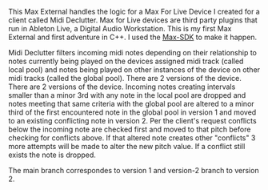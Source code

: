 This Max External handles the logic for a Max For Live Device I created for a client called Midi Declutter. Max for Live devices are third party plugins that run in Ableton Live, a Digital Audio Workstation. This is my first Max External and first adventure in C++. I used the [Max-SDK](https://github.com/Cycling74/max-sdk) to make it happen. 

 Midi Declutter filters incoming midi notes depending on their relationship to notes currently being played on the devices assigned midi track (called local pool) and notes being played on other instances of the device on other midi tracks (called the global pool). There are 2 versions of the device. There are 2 versions of the device. Incoming notes creating intervals smaller than a minor 3rd with any note in the local pool are dropped and notes meeting that same criteria with the global pool are altered to a minor third of the first encountered note in the global pool in version 1 and moved to an existing conflicting note in version 2. Per the client's request conflicts below the incoming note are checked first and moved to that pitch before checking for conflicts above. If that altered note creates other "conflicts" 3 more attempts will be made to alter the new pitch value. If a conflict still exists the note is dropped. 

The main branch correspondes to version 1 and version-2 branch to version 2.  

